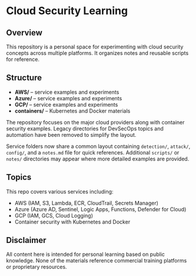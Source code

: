 # Cloud Security Learning

## Overview

This repository is a personal space for experimenting with cloud security concepts across multiple platforms. It organizes notes and reusable scripts for reference.

## Structure

- **AWS/** – service examples and experiments
- **Azure/** – service examples and experiments
- **GCP/** – service examples and experiments
- **containers/** – Kubernetes and Docker materials

The repository focuses on the major cloud providers along with container
security examples. Legacy directories for DevSecOps topics and automation have
been removed to simplify the layout.

Service folders now share a common layout containing `detection/`, `attack/`,
`config/`, and a `notes.md` file for quick references. Additional `scripts/` or
`notes/` directories may appear where more detailed examples are provided.

## Topics

This repo covers various services including:

- AWS (IAM, S3, Lambda, ECR, CloudTrail, Secrets Manager)
- Azure (Azure AD, Sentinel, Logic Apps, Functions, Defender for Cloud)
- GCP (IAM, GCS, Cloud Logging)
- Container security with Kubernetes and Docker

## Disclaimer

All content here is intended for personal learning based on public knowledge. None of the materials reference commercial training platforms or proprietary resources.
